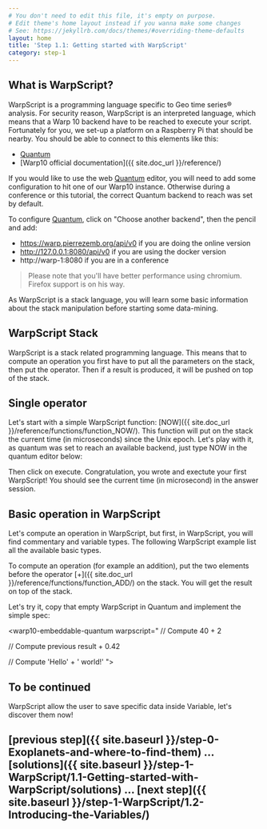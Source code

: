 ```yaml
---
# You don't need to edit this file, it's empty on purpose.
# Edit theme's home layout instead if you wanna make some changes
# See: https://jekyllrb.com/docs/themes/#overriding-theme-defaults
layout: home
title: 'Step 1.1: Getting started with WarpScript'
category: step-1
---
```




## What is WarpScript?

WarpScript is a programming language specific to Geo time series® analysis. For security reason, WarpScript is an interpreted language, which means that a Warp 10 backend have to be reached to execute your script. Fortunately for you, we set-up a platform on a Raspberry Pi that should be nearby. You should be able to connect to this elements like this:

* [Quantum](https://quantum.metrics.ovh.net/)
* [Warp10 official documentation]({{ site.doc_url }}/reference/)

If you would like to use the web [Quantum](https://quantum.metrics.ovh.net/) editor, you will need to add some configuration to hit one of our Warp10 instance. Otherwise during a conference or this tutorial, the correct Quantum backend to reach was set by default.

To configure [Quantum](https://quantum.metrics.ovh.net/), click on "Choose another backend", then the pencil and add:

* https://warp.pierrezemb.org/api/v0 if you are doing the online version
* http://127.0.0.1:8080/api/v0 if you are using the docker version 
* http://warp-1:8080 if you are in a conference

> Please note that you'll have better performance using chromium. Firefox support is on his way.

As WarpScript is a stack language, you will learn some basic information about the stack manipulation before starting some data-mining.

## WarpScript Stack

WarpScript is a stack related programming language. This means that to compute an operation you first have to put all the parameters on the stack, then put the operator. Then if a result is produced, it will be pushed on top of the stack.

## Single operator

Let's start with a simple WarpScript function: [NOW]({{ site.doc_url }}/reference/functions/function_NOW/). This function will put on the stack the current time (in microseconds) since the Unix epoch. Let's play with it, as quantum was set to reach an available backend, just type NOW in the quantum editor below:

<warp10-embeddable-quantum warpscript="
NOW
">
</warp10-embeddable-quantum>

Then click on execute. Congratulation, you wrote and exectute your first WarpScript! You should see the current time (in microsecond) in the answer session.

## Basic operation in WarpScript

Let's compute an operation in WarpScript, but first, in WarpScript, you will find commentary and variable types.
The following WarpScript example list all the available basic types.



<warp10-embeddable-quantum warpscript="
// This is a commentary
'a'      // string value
true     // boolean value
42        // long value
3.14159    // double value
">
</warp10-embeddable-quantum>


To compute an operation (for example an addition), put the two elements before the operator [+]({{ site.doc_url }}/reference/functions/function_ADD/) on the stack.
You will get the result on top of the stack.


Let's try it, copy that empty WarpScript in Quantum and implement the simple spec:

<warp10-embeddable-quantum warpscript="
// Compute 40 + 2


// Compute previous result + 0.42


// Compute 'Hello' + ' world!'
">
</warp10-embeddable-quantum>

## To be continued

WarpScript allow the user to save specific data inside Variable, let's discover them now!

## [previous step]({{ site.baseurl }}/step-0-Exoplanets-and-where-to-find-them) ... [solutions]({{ site.baseurl }}/step-1-WarpScript/1.1-Getting-started-with-WarpScript/solutions) ... [next step]({{ site.baseurl }}/step-1-WarpScript/1.2-Introducing-the-Variables/)